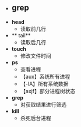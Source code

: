 - **grep**
	- 
- **head**
	- 读取前几行
- ** tail**
	- 读取后几行
- **touch**
	- 修改文件时间
- **ps**
	- 查看进程
	- 【aux】系统所有进程
	- 【-lA】所有系统数据
	- 【axjf】部分进程树状态
- **grep**
	- 对获取结果进行筛选
- **kill**
	- 杀死后台进程
 
<!--stackedit_data:
eyJoaXN0b3J5IjpbNDc1OTU0MzYxLDkyOTc3NDk5OCw5NzAxMT
AxOTYsLTIwMjMyMzIwOTksMTIwOTg3MTkwXX0=
-->